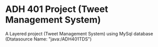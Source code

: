 # ADH 401 Project (Tweet Management System) 
 A Layered project (Tweet Management System) using MySql database (Dtatasource Name: "java:/ADH401TDS") 
